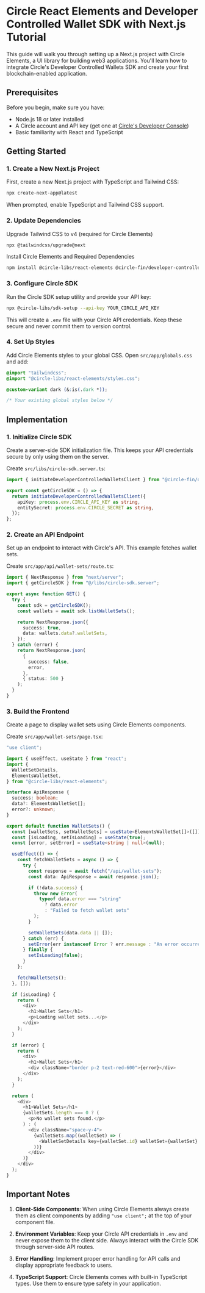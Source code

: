 # Circle React Elements and Developer Controlled Wallet SDK with Next.js Tutorial

This guide will walk you through setting up a Next.js project with Circle Elements, a UI library for building web3 applications. You'll learn how to integrate Circle's Developer Controlled Wallets SDK and create your first blockchain-enabled application.

## Prerequisites

Before you begin, make sure you have:

- Node.js 18 or later installed
- A Circle account and API key (get one at [Circle's Developer Console](https://console.circle.com))
- Basic familiarity with React and TypeScript

## Getting Started

### 1. Create a New Next.js Project

First, create a new Next.js project with TypeScript and Tailwind CSS:

```bash
npx create-next-app@latest
```

When prompted, enable TypeScript and Tailwind CSS support.

### 2. Update Dependencies

Upgrade Tailwind CSS to v4 (required for Circle Elements)

```bash
npx @tailwindcss/upgrade@next
```

Install Circle Elements and Required Dependencies

```bash
npm install @circle-libs/react-elements @circle-fin/developer-controlled-wallets lucide-react
```

### 3. Configure Circle SDK

Run the Circle SDK setup utility and provide your API key:

```bash
npx @circle-libs/sdk-setup --api-key YOUR_CIRCLE_API_KEY
```

This will create a `.env` file with your Circle API credentials. Keep these secure and never commit them to version control.

### 4. Set Up Styles

Add Circle Elements styles to your global CSS. Open `src/app/globals.css` and add:

```css
@import "tailwindcss";
@import "@circle-libs/react-elements/styles.css";

@custom-variant dark (&:is(.dark *));

/* Your existing global styles below */
```

## Implementation

### 1. Initialize Circle SDK

Create a server-side SDK initialization file. This keeps your API credentials secure by only using them on the server.

Create `src/libs/circle-sdk.server.ts`:

```typescript
import { initiateDeveloperControlledWalletsClient } from "@circle-fin/developer-controlled-wallets";

export const getCircleSDK = () => {
  return initiateDeveloperControlledWalletsClient({
    apiKey: process.env.CIRCLE_API_KEY as string,
    entitySecret: process.env.CIRCLE_SECRET as string,
  });
};
```

### 2. Create an API Endpoint

Set up an endpoint to interact with Circle's API. This example fetches wallet sets.

Create `src/app/api/wallet-sets/route.ts`:

```typescript
import { NextResponse } from "next/server";
import { getCircleSDK } from "@/libs/circle-sdk.server";

export async function GET() {
  try {
    const sdk = getCircleSDK();
    const wallets = await sdk.listWalletSets();

    return NextResponse.json({
      success: true,
      data: wallets.data?.walletSets,
    });
  } catch (error) {
    return NextResponse.json(
      {
        success: false,
        error,
      },
      { status: 500 }
    );
  }
}
```

### 3. Build the Frontend

Create a page to display wallet sets using Circle Elements components.

Create `src/app/wallet-sets/page.tsx`:

```typescript
"use client";

import { useEffect, useState } from "react";
import {
  WalletSetDetails,
  ElementsWalletSet,
} from "@circle-libs/react-elements";

interface ApiResponse {
  success: boolean;
  data?: ElementsWalletSet[];
  error?: unknown;
}

export default function WalletSets() {
  const [walletSets, setWalletSets] = useState<ElementsWalletSet[]>([]);
  const [isLoading, setIsLoading] = useState(true);
  const [error, setError] = useState<string | null>(null);

  useEffect(() => {
    const fetchWalletSets = async () => {
      try {
        const response = await fetch("/api/wallet-sets");
        const data: ApiResponse = await response.json();

        if (!data.success) {
          throw new Error(
            typeof data.error === "string"
              ? data.error
              : "Failed to fetch wallet sets"
          );
        }

        setWalletSets(data.data || []);
      } catch (err) {
        setError(err instanceof Error ? err.message : "An error occurred");
      } finally {
        setIsLoading(false);
      }
    };

    fetchWalletSets();
  }, []);

  if (isLoading) {
    return (
      <div>
        <h1>Wallet Sets</h1>
        <p>Loading wallet sets...</p>
      </div>
    );
  }

  if (error) {
    return (
      <div>
        <h1>Wallet Sets</h1>
        <div className="border p-2 text-red-600">{error}</div>
      </div>
    );
  }

  return (
    <div>
      <h1>Wallet Sets</h1>
      {walletSets.length === 0 ? (
        <p>No wallet sets found.</p>
      ) : (
        <div className="space-y-4">
          {walletSets.map((walletSet) => (
            <WalletSetDetails key={walletSet.id} walletSet={walletSet} />
          ))}
        </div>
      )}
    </div>
  );
}
```

## Important Notes

1. **Client-Side Components**: When using Circle Elements always create them as client components by adding `"use client";` at the top of your component file.

2. **Environment Variables**: Keep your Circle API credentials in `.env` and never expose them to the client side. Always interact with the Circle SDK through server-side API routes.

3. **Error Handling**: Implement proper error handling for API calls and display appropriate feedback to users.

4. **TypeScript Support**: Circle Elements comes with built-in TypeScript types. Use them to ensure type safety in your application.
